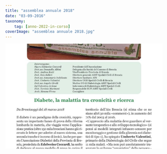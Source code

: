 ```yaml
---
title: "assemblea annuale 2018"
date: "03-09-2016"
taxonomy: 
    tag: [anno-2022-in-corso]
coverImage: "assemblea annuale 2018.jpg"
---
```


![assemblea annuale 2018](images/assemblea%20annuale%202018.jpg)
